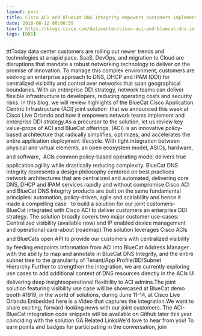 ```yaml
---
layout: post
title: Cisco ACI and BlueCat DNS Integrity empowers customers implement Enterprise DDI strategy
date: 2018-06-12 00:00:59
tourl: https://blogs.cisco.com/datacenter/cisco-aci-and-bluecat-dns-integrity-empowers-customers-implement-enterprise-ddi-strategy
tags: [DNS]
---
```

tttToday data center customers are rolling out newer trends and technologies at a rapid pace. SaaS, DevOps, and migration to Cloud are disruptions that mandate a robust networking technology to deliver on the promise of innovation. To manage this complex environment, customers are seeking an enterprise approach to DNS, DHCP and IPAM (DDI) for centralized visibility and control over networks that span geographical boundaries. With an enterprise DDI strategy, network teams can deliver flexible infrastructure to developers, reducing operating costs and security risks. In this blog, we will review highlights of the BlueCat Cisco Application Centric Infrastructure (ACI) joint solution  that we announced this week at Cisco Live Orlando and how it empowers network teams implement and enterprise DDI strategy.As a precursor to the solution, let us review key value-props of ACI and BlueCat offerings. (ACI) is an innovative policy-based architecture that radically simplifies, optimizes, and accelerates the entire application deployment lifecycle. With tight integration between physical and virtual elements, an open ecosystem model, ASICs, hardware, and software,  ACIs common policy-based operating model delivers true application agility while drastically reducing complexity. BlueCat DNS Integrity represents a design philosophy centered on best practices network architectures that are centralized and automated, delivering core DNS, DHCP and IPAM services rapidly and without compromise.Cisco ACI and BlueCat DNS Integrity products are built on the same fundamental principles: automation, policy-driven, agile and scalability and hence it made a compelling case   to build a solution for our joint customers- BlueCat integrated with Cisco ACI to deliver customers an enterprise DDI strategy. The solution broadly covers two major customer use-cases: Centralized visibility (available now) and IP enabled device management and operational care-about (roadmap).The solution leverages Cisco ACIs and BlueCats open API to provide our customers with centralized visibility by feeding endpoints information from ACI into BlueCat Address Manager with the ability to map and annotate in BlueCat DNS Integrity, and the entire subnet tree to the granularity of Tenant/App Profile/BD/Subnet Hierarchy.Further to strengthen the integration, we are currently exploring use cases to add additional context of DNS resources directly in the ACIs UI delivering deep insightsoperational flexibility to ACI admins.The joint solution featuring visibility use case will be showcased at BlueCat demo booth #1919, in the world of solutions, during June 11-14, at Cisco Live Orlando.Embedded here is a Video that captures the integration.We want to share exciting, forward-looking news with our joint customers. The ACI-BlueCat integration code snippets will be available on Github later this year coinciding with the solution GA.Related LinksWe'd love to hear from you! To earn points and badges for participating in the conversation, join 